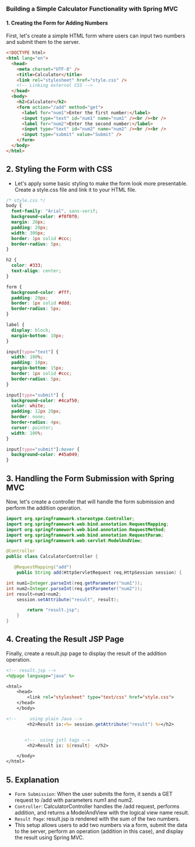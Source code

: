 ### Building a Simple Calculator Functionality with Spring MVC

#### 1. Creating the Form for Adding Numbers

First, let's create a simple HTML form where users can input two numbers and submit them to the server.

```html
<!DOCTYPE html>
<html lang="en">
  <head>
    <meta charset="UTF-8" />
    <title>Calculator</title>
    <link rel="stylesheet" href="style.css" />
    <!-- Linking external CSS -->
  </head>
  <body>
    <h2>Calculator</h2>
    <form action="/add" method="get">
      <label for="num1">Enter the first number:</label>
      <input type="text" id="num1" name="num1" /><br /><br />
      <label for="num2">Enter the second number:</label>
      <input type="text" id="num2" name="num2" /><br /><br />
      <input type="submit" value="Submit" />
    </form>
  </body>
</html>
```

## 2. Styling the Form with CSS

- Let's apply some basic styling to make the form look more presentable. Create a style.css file and link it to your HTML file.

```css
/* style.css */
body {
  font-family: "Arial", sans-serif;
  background-color: #f0f0f0;
  margin: 20px;
  padding: 20px;
  width: 300px;
  border: 1px solid #ccc;
  border-radius: 5px;
}

h2 {
  color: #333;
  text-align: center;
}

form {
  background-color: #fff;
  padding: 20px;
  border: 1px solid #ddd;
  border-radius: 5px;
}

label {
  display: block;
  margin-bottom: 10px;
}

input[type="text"] {
  width: 100%;
  padding: 10px;
  margin-bottom: 15px;
  border: 1px solid #ccc;
  border-radius: 5px;
}

input[type="submit"] {
  background-color: #4caf50;
  color: white;
  padding: 12px 20px;
  border: none;
  border-radius: 4px;
  cursor: pointer;
  width: 100%;
}

input[type="submit"]:hover {
  background-color: #45a049;
}
```

## 3. Handling the Form Submission with Spring MVC

Now, let's create a controller that will handle the form submission and perform the addition operation.

```java
import org.springframework.stereotype.Controller;
import org.springframework.web.bind.annotation.RequestMapping;
import org.springframework.web.bind.annotation.RequestMethod;
import org.springframework.web.bind.annotation.RequestParam;
import org.springframework.web.servlet.ModelAndView;

@Controller
public class CalculatorController {

   @RequestMapping("add")
	public String add(HttpServletRequest req,HttpSession session) {

int num1=Integer.parseInt(req.getParameter("num1"));
int num2=Integer.parseInt(req.getParameter("num2"));
int result=num1+num2;
	session.setAttribute("result", result);

		return "result.jsp";
	}
}
```

## 4. Creating the Result JSP Page

Finally, create a result.jsp page to display the result of the addition operation.

```jsp
<!-- result.jsp -->
<%@page language="java" %>

<html>
    <head>
        <link rel="stylesheet" type="text/css" href="style.css">
    </head>
    </body>

<!--     using plain Java -->
        <h2>Result is:<%= session.getAttribute("result") %></h2>


       <!--  using jstl tags -->
        <h2>Result is: ${result}  </h2>

    </body>
</html>
```

## 5. Explanation

- `Form Submission`: When the user submits the form, it sends a GET request to /add with parameters num1 and num2.
- `Controller`: CalculatorController handles the /add request, performs addition, and returns a ModelAndView with the logical view name result.
- `Result Page`: result.jsp is rendered with the sum of the two numbers.
- This setup allows users to add two numbers via a form, submit the data to the server, perform an operation (addition in this case), and display the result using Spring MVC.
